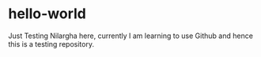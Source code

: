 # hello-world
Just Testing
Nilargha here, currently I am learning to use Github and hence this is a testing repository.
